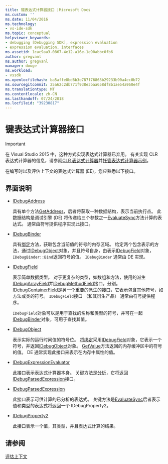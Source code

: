 ```yaml
---
title: 键表达式计算器接口 |Microsoft Docs
ms.custom: ''
ms.date: 11/04/2016
ms.technology:
- vs-ide-sdk
ms.topic: conceptual
helpviewer_keywords:
- debugging [Debugging SDK], expression evaluation
- expression evaluation, interfaces
ms.assetid: 1cac9aa3-0867-4e12-a16e-1e90abbc0fb6
author: gregvanl
ms.author: gregvanl
manager: douge
ms.workload:
- vssdk
ms.openlocfilehash: ba5affe8bd6b3e787f76863b29233b90a4ec0b72
ms.sourcegitcommit: 25a62c2db771f938e3baa658df8b1ae54a960e4f
ms.translationtype: MT
ms.contentlocale: zh-CN
ms.lasthandoff: 07/24/2018
ms.locfileid: "39230817"
---
```

# <a name="key-expression-evaluator-interfaces"></a>键表达式计算器接口
> [!IMPORTANT]
>  在 Visual Studio 2015 中，这种方式实现表达式计算器已弃用。 有关实现 CLR 表达式计算器的信息，请参阅[CLR 表达式计算器](https://github.com/Microsoft/ConcordExtensibilitySamples/wiki/CLR-Expression-Evaluators)并[托管表达式计算器示例](https://github.com/Microsoft/ConcordExtensibilitySamples/wiki/Managed-Expression-Evaluator-Sample)。  
  
 在编写时以及评估上下文的表达式计算器 (EE)，您应熟悉以下接口。  
  
## <a name="interface-descriptions"></a>界面说明  
  
-   [IDebugAddress](../../extensibility/debugger/reference/idebugaddress.md)  
  
     具有单个方法[GetAddress](../../extensibility/debugger/reference/idebugaddress-getaddress.md)，后者将获取一种数据结构，表示当前执行点。 此数据结构是调试引擎 (DE) 将传递给三个参数之一[EvaluateSync](../../extensibility/debugger/reference/idebugparsedexpression-evaluatesync.md)方法计算的表达式。 通常由符号提供程序实现此接口。  
  
-   [IDebugBinder](../../extensibility/debugger/reference/idebugbinder.md)  
  
     具有[绑定](../../extensibility/debugger/reference/idebugbinder-bind.md)方法，获取包含当前值的符号的内存区域。 给定两个包含表示的方法，通过[IDebugObject](../../extensibility/debugger/reference/idebugobject.md)对象，并且符号自身，由表示[IDebugField](../../extensibility/debugger/reference/idebugfield.md)对象，`IDebugBinder::Bind`返回符号的值。 `IDebugBinder` 通常由 DE 实现。  
  
-   [IDebugField](../../extensibility/debugger/reference/idebugfield.md)  
  
     表示简单数据类型。 对于更复杂的类型，如数组和方法，使用的派生[IDebugArrayField](../../extensibility/debugger/reference/idebugarrayfield.md)并[IDebugMethodField](../../extensibility/debugger/reference/idebugmethodfield.md)接口，分别。 [IDebugContainerField](../../extensibility/debugger/reference/idebugcontainerfield.md)是另一个重要的派生的接口，它表示包含其他符号，如方法或类的符号。 `IDebugField`接口 （和其衍生产品） 通常由符号提供程序。  
  
     `IDebugField`对象可以是用于查找的名称和类型的符号，并可在一起[IDebugBinder](../../extensibility/debugger/reference/idebugbinder.md)对象，可用于查找其值。  
  
-   [IDebugObject](../../extensibility/debugger/reference/idebugobject.md)  
  
     表示实际的运行时间值的符号位。 [将绑定](../../extensibility/debugger/reference/idebugbinder-bind.md)采用[IDebugField](../../extensibility/debugger/reference/idebugfield.md)对象，它表示一个符号，并返回[IDebugObject](../../extensibility/debugger/reference/idebugobject.md)对象。 [GetValue](../../extensibility/debugger/reference/idebugobject-getvalue.md)方法返回的内存缓冲区中的符号的值。 DE 通常实现此接口来表示在内存中属性的值。  
  
-   [IDebugExpressionEvaluator](../../extensibility/debugger/reference/idebugexpressionevaluator.md)  
  
     此接口表示表达式计算器本身。 关键方法是[分析](../../extensibility/debugger/reference/idebugexpressionevaluator-parse.md)，它将返回[IDebugParsedExpression](../../extensibility/debugger/reference/idebugparsedexpression.md)接口。  
  
-   [IDebugParsedExpression](../../extensibility/debugger/reference/idebugparsedexpression.md)  
  
     此接口表示可供计算的已分析的表达式。 关键方法是[EvaluateSync](../../extensibility/debugger/reference/idebugparsedexpression-evaluatesync.md)后者表示值和类型的表达式将返回一个 IDebugProperty2。  
  
-   [IDebugProperty2](../../extensibility/debugger/reference/idebugproperty2.md)  
  
     此接口表示一个值，其类型，并且表达式计算的结果。  
  
## <a name="see-also"></a>请参阅  
 [评估上下文](../../extensibility/debugger/evaluation-context.md)